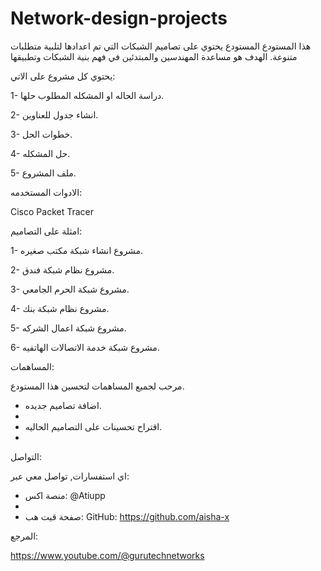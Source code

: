 # Network-design-projects

هذا المستودع المستودع يحتوي على تصاميم الشبكات التي تم اعدادها لتلبية متطلبات متنوعة.
الهدف هو مساعدة المهندسين والمبتدئين في فهم بنية الشبكات وتطبيقها

يحتوي كل مشروع على الاتي:

1- دراسة الحاله او المشكله المطلوب حلها.

2- انشاء جدول للعناوين.

3- خطوات الحل.

4- حل المشكله.

5- ملف المشروع.

الادوات المستخدمه:

Cisco Packet Tracer

امثلة على التصاميم:

1- مشروع انشاء شبكة مكتب صغيره.

2- مشروع نظام شبكة فندق.

3- مشروع شبكة الحرم الجامعي.

4- مشروع نظام شبكة بنك.

5- مشروع شبكة اعمال الشركه.

6- مشروع شبكة خدمة الاتصالات الهاتفيه.


المساهمات:

مرحب لجميع المساهمات لتحسين هذا المستودع.

- اضافة تصاميم جديده.
- 
- اقتراح تحسينات على التصاميم الحاليه.
- 
  

التواصل:

اي استفسارات, تواصل معي عبر:

- منصة اكس: @Atiupp
- 
- صفحة قيت هب: GitHub: https://github.com/aisha-x


المرجع:

https://www.youtube.com/@gurutechnetworks

  



